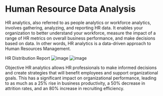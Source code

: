 # Human Resource Data Analysis
HR analytics, also referred to as people analytics or workforce analytics, involves gathering, analyzing, and reporting HR data. It enables your organization to better understand your workforce, measure the impact of a range of HR metrics on overall business performance, and make decisions based on data. In other words, HR analytics is a data-driven approach to Human Resources Management.

HR Distribution Report
![image](https://github.com/306Shubham/Human-Resource-Data-Analysis/assets/86708136/7b35ebf0-e6d5-4554-9b11-ee5160674f1c)
![image](https://github.com/306Shubham/Human-Resource-Data-Analysis/assets/86708136/a872bc1c-bc04-4fdf-abd3-bc6d87168b8c)

Objective
HR analytics allows HR professionals to make informed decisions and create strategies that will benefit employees and support organizational goals. This has a significant impact on organizational performance, leading to as much as a 25% rise in business productivity, a 50% decrease in attrition rates, and an 80% increase in recruiting efficiency.
